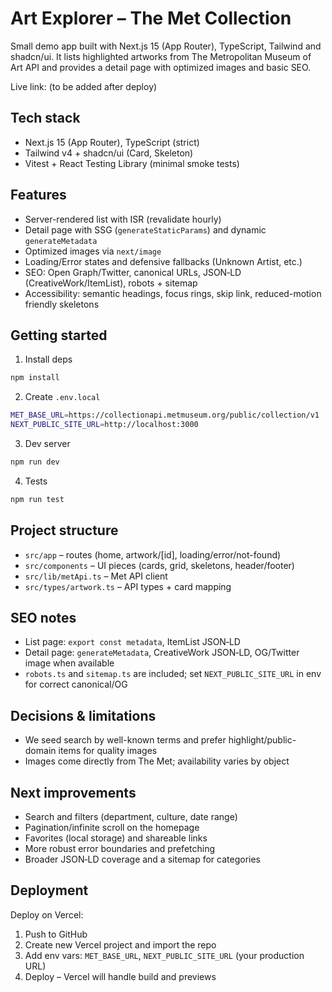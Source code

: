 # Art Explorer – The Met Collection

Small demo app built with Next.js 15 (App Router), TypeScript, Tailwind and shadcn/ui.
It lists highlighted artworks from The Metropolitan Museum of Art API and provides a detail page
with optimized images and basic SEO.

Live link: (to be added after deploy)

## Tech stack

- Next.js 15 (App Router), TypeScript (strict)
- Tailwind v4 + shadcn/ui (Card, Skeleton)
- Vitest + React Testing Library (minimal smoke tests)

## Features

- Server-rendered list with ISR (revalidate hourly)
- Detail page with SSG (`generateStaticParams`) and dynamic `generateMetadata`
- Optimized images via `next/image`
- Loading/Error states and defensive fallbacks (Unknown Artist, etc.)
- SEO: Open Graph/Twitter, canonical URLs, JSON‑LD (CreativeWork/ItemList), robots + sitemap
- Accessibility: semantic headings, focus rings, skip link, reduced-motion friendly skeletons

## Getting started

1. Install deps

```bash
npm install
```

2. Create `.env.local`

```bash
MET_BASE_URL=https://collectionapi.metmuseum.org/public/collection/v1
NEXT_PUBLIC_SITE_URL=http://localhost:3000
```

3. Dev server

```bash
npm run dev
```

4. Tests

```bash
npm run test
```

## Project structure

- `src/app` – routes (home, artwork/[id], loading/error/not-found)
- `src/components` – UI pieces (cards, grid, skeletons, header/footer)
- `src/lib/metApi.ts` – Met API client
- `src/types/artwork.ts` – API types + card mapping

## SEO notes

- List page: `export const metadata`, ItemList JSON‑LD
- Detail page: `generateMetadata`, CreativeWork JSON‑LD, OG/Twitter image when available
- `robots.ts` and `sitemap.ts` are included; set `NEXT_PUBLIC_SITE_URL` in env for correct canonical/OG

## Decisions & limitations

- We seed search by well-known terms and prefer highlight/public-domain items for quality images
- Images come directly from The Met; availability varies by object

## Next improvements

- Search and filters (department, culture, date range)
- Pagination/infinite scroll on the homepage
- Favorites (local storage) and shareable links
- More robust error boundaries and prefetching
- Broader JSON‑LD coverage and a sitemap for categories

## Deployment

Deploy on Vercel:

1. Push to GitHub
2. Create new Vercel project and import the repo
3. Add env vars: `MET_BASE_URL`, `NEXT_PUBLIC_SITE_URL` (your production URL)
4. Deploy – Vercel will handle build and previews
